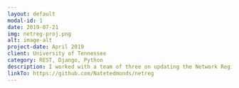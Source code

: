 ```yaml
---
layout: default
modal-id: 1
date: 2019-07-21
img: netreg-proj.png
alt: image-alt
project-date: April 2019
client: University of Tennessee
category: REST, Django, Python
description: I worked with a team of three on updating the Network Registration page for the University of Tennessee. We brought the old page out of php and html and into the world of Django and Python. This project was interesting learning the interactions between SAML and LDAP as well as my first corporate use of a web API.
linkTo: https://github.com/Natetedmonds/netreg
---
```

